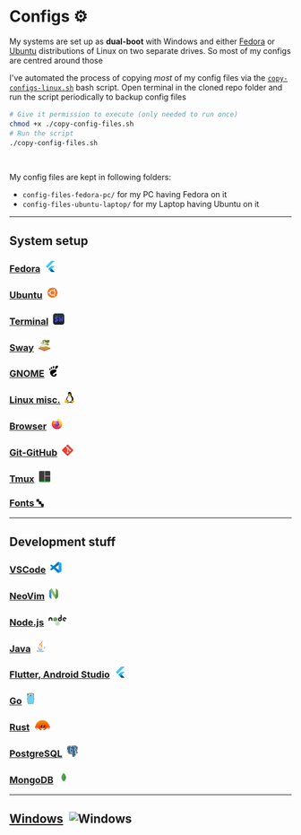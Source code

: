 # Configs ⚙️

My systems are set up as **dual-boot** with Windows and either [Fedora](https://fedoraproject.org/workstation/) or [Ubuntu](https://ubuntu.com/download/desktop) distributions of Linux on two separate drives. So most of my configs are centred around those

I've automated the process of copying _most_ of my config files via the [`copy-configs-linux.sh`](https://github.com/datkumar/Configs/blob/main/copy-configs-linux.sh) bash script. Open terminal in the cloned repo folder and run the script periodically to backup config files

```sh
# Give it permission to execute (only needed to run once)
chmod +x ./copy-config-files.sh
# Run the script
./copy-config-files.sh
```

<br>

My config files are kept in following folders:

- `config-files-fedora-pc/` for my PC having Fedora on it
- `config-files-ubuntu-laptop/` for my Laptop having Ubuntu on it

<!-- File-types okay to link as relative urls: .txt, .html, .json, .conf -->
<!-- For other files, use any of these two url formats: -->
<!-- https://github.com/datkumar/Configs/blob/main/FILE_PATH_FROM_PROJECT_ROOT -->
<!-- https://raw.githubusercontent.com/datkumar/Configs/refs/heads/main/FILE_PATH_FROM_PROJECT_ROOT -->

---

## System setup

### [Fedora](./Fedora/README.md)&ensp;<img alt="Fedora" src="./assets/flutter.svg" height="20">

### [Ubuntu](./Ubuntu/README.md)&ensp;<img alt="Fedora" src="./assets/ubuntu.svg" height="20">

### [Terminal](./Terminal/README.md)&ensp;<img alt="Terminal" src="./assets/wezterm.svg" height="20">

### [Sway](./Sway/README.md)&ensp;<img alt="Sway" src="./assets/sway.svg" height="20">

### [GNOME](./GNOME/README.md)&ensp;<img alt="GNOME" src="./assets/gnome.svg" height="20">

### [Linux misc.](./Linux-misc/README.md)&ensp;<img alt="Linux" src="./assets/linux-tux.svg" height="20">

### [Browser](./Browser/README.md)&ensp;<img alt="Firefox" src="./assets/firefox.svg" height="20">

### [Git-GitHub](./Git-GitHub/README.md)&ensp;<img alt="Git" src="./assets/git.svg" height="20">

### [Tmux](./Tmux/README.md)&ensp;<img alt="Tmux" src="./assets/tmux.svg" height="20">

### [Fonts 🔤](./Fonts/README.md)

---

## Development stuff

### [VSCode](./VSCode/README.md)&ensp;<img alt="VSCode" src="./assets/vscode.svg" height="20">

### [NeoVim](./NeoVim/README.md)&ensp;<img alt="NeoVim" src="./assets/neovim.svg" height="20">

### [Node.js](./NodeJs/README.md)&ensp;<img alt="Node.js" src="./assets/nodejs.svg" height="20">

### [Java](./Java/README.md)&ensp;<img alt="Java" src="./assets/java.svg" height="20">

### [Flutter, Android Studio](./Flutter/README.md)&ensp;<img alt="Flutter" src="./assets/flutter.svg" height="20">

### [Go](./Go/README.md)&ensp;<img alt="Go" src="./assets/go.svg" height="20">

### [Rust](./Rust/README.md)&ensp;<img alt="Rust" src="./assets/rust.svg" height="20">

### [PostgreSQL](./Postgres/README.md)&ensp;<img alt="PostgreSQL" src="./assets/postgres.svg" height="20">

### [MongoDB](./MongoDB/README.md)&ensp;<img alt="MongoDB" src="./assets/mongodb.svg" height="20">

<!-- ### [IntelliJ](./IntelliJ/README.md)&ensp;<img alt="IntelliJ" src='https://upload.wikimedia.org/wikipedia/commons/thumb/9/9c/IntelliJ_IDEA_Icon.svg/1200px-IntelliJ_IDEA_Icon.svg.png' height="20"> -->

<!-- ### [Ruby](./Ruby/README.md)&ensp;<img alt="Ruby" src="https://upload.wikimedia.org/wikipedia/commons/7/73/Ruby_logo.svg" height="20"> -->

<!-- ### [Anaconda, Python](./Anaconda_Python/README.md)&ensp;<img alt="Anaconda" src='https://cdn3.iconfinder.com/data/icons/logos-and-brands-adobe/512/267_Python-512.png' height="20"> -->

---

## [Windows](./Windows/README.md)&ensp;<img alt="Windows" src="https://upload.wikimedia.org/wikipedia/commons/8/87/Windows_logo_-_2021.svg" height="20">
